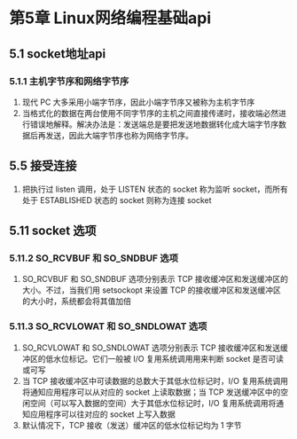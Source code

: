 # 第5章 Linux网络编程基础api

## 5.1 socket地址api

### 5.1.1 主机字节序和网络字节序

1. 现代 PC 大多采用小端字节序，因此小端字节序又被称为主机字节序
2. 当格式化的数据在两台使用不同字节序的主机之间直接传递时，接收端必然进行错误地解释。解决办法是：发送端总是要把发送地数据转化成大端字节序数据后再发送，因此大端字节序也称为网络字节序。

## 5.5 接受连接

1. 把执行过 listen 调用，处于 LISTEN 状态的 socket 称为监听 socket，而所有处于 ESTABLISHED 状态的 socket 则称为连接 socket

## 5.11 socket 选项

### 5.11.2 SO_RCVBUF 和 SO_SNDBUF 选项

1. SO_RCVBUF 和 SO_SNDBUF 选项分别表示 TCP 接收缓冲区和发送缓冲区的大小。不过，当我们用 setsockopt 来设置 TCP 的接收缓冲区和发送缓冲区的大小时，系统都会将其值加倍

### 5.11.3 SO_RCVLOWAT 和 SO_SNDLOWAT 选项

1. SO_RCVLOWAT 和 SO_SNDLOWAT 选项分别表示 TCP 接收缓冲区和发送缓冲区的低水位标记。它们一般被 I/O 复用系统调用用来判断 socket 是否可读或可写
2. 当 TCP 接收缓冲区中可读数据的总数大于其低水位标记时，I/O 复用系统调用将通知应用程序可以从对应的 socket 上读取数据；当 TCP 发送缓冲区中的空闲空间（可以写入数据的空间）大于其低水位标记时，I/O 复用系统调用将通知应用程序可以往对应的 socket 上写入数据
3. 默认情况下，TCP 接收（发送）缓冲区的低水位标记均为 1 字节
